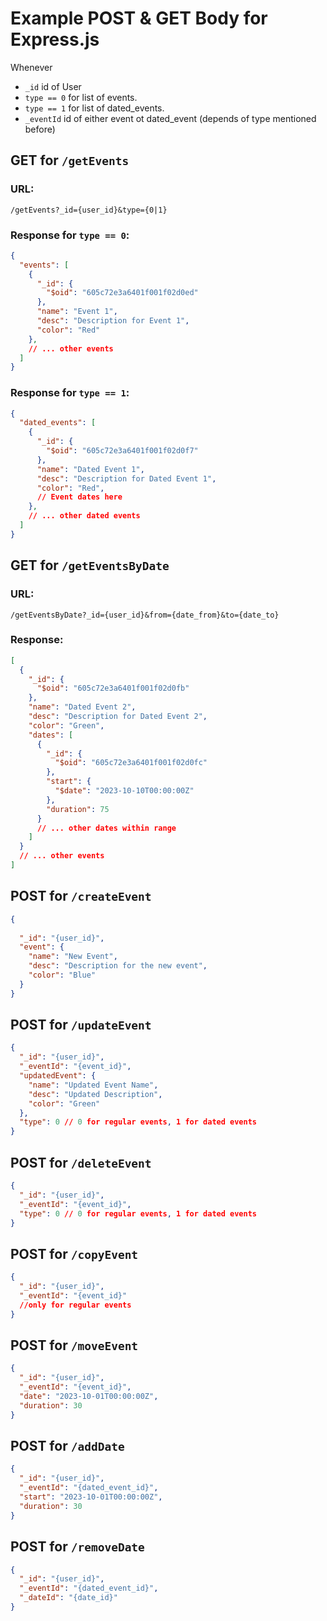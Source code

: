 # Example POST & GET Body for Express.js

Whenever 
- `_id` id of User
- `type == 0` for list of events.
- `type == 1` for list of dated_events.
- `_eventId` id of either event ot dated_event (depends of type mentioned before)

## GET for `/getEvents`

### URL:
```
/getEvents?_id={user_id}&type={0|1}
```

### Response for `type == 0`:
```json
{
  "events": [
    {
      "_id": {
        "$oid": "605c72e3a6401f001f02d0ed"
      },
      "name": "Event 1",
      "desc": "Description for Event 1",
      "color": "Red"
    },
    // ... other events
  ]
}
```

### Response for `type == 1`:
```json
{
  "dated_events": [
    {
      "_id": {
        "$oid": "605c72e3a6401f001f02d0f7"
      },
      "name": "Dated Event 1",
      "desc": "Description for Dated Event 1",
      "color": "Red",
      // Event dates here
    },
    // ... other dated events
  ]
}
```

## GET for `/getEventsByDate`

### URL:
```
/getEventsByDate?_id={user_id}&from={date_from}&to={date_to}
```

### Response:
```json
[
  {
    "_id": {
      "$oid": "605c72e3a6401f001f02d0fb"
    },
    "name": "Dated Event 2",
    "desc": "Description for Dated Event 2",
    "color": "Green",
    "dates": [
      {
        "_id": {
          "$oid": "605c72e3a6401f001f02d0fc"
        },
        "start": {
          "$date": "2023-10-10T00:00:00Z"
        },
        "duration": 75
      }
      // ... other dates within range
    ]
  }
  // ... other events
]
```

## POST for `/createEvent`
```json
{
  
  "_id": "{user_id}",
  "event": {
    "name": "New Event",
    "desc": "Description for the new event",
    "color": "Blue"
  }
}
```

## POST for `/updateEvent`
```json
{
  "_id": "{user_id}",
  "_eventId": "{event_id}",
  "updatedEvent": {
    "name": "Updated Event Name",
    "desc": "Updated Description",
    "color": "Green"
  },
  "type": 0 // 0 for regular events, 1 for dated events
}
```

## POST for `/deleteEvent`
```json
{
  "_id": "{user_id}",
  "_eventId": "{event_id}",
  "type": 0 // 0 for regular events, 1 for dated events
}
```

## POST for `/copyEvent` 
```json
{
  "_id": "{user_id}",
  "_eventId": "{event_id}"
  //only for regular events
}
```

## POST for `/moveEvent`
```json
{
  "_id": "{user_id}",
  "_eventId": "{event_id}",
  "date": "2023-10-01T00:00:00Z",
  "duration": 30
}
```

## POST for `/addDate`
```json
{
  "_id": "{user_id}",
  "_eventId": "{dated_event_id}",
  "start": "2023-10-01T00:00:00Z",
  "duration": 30
}
```

## POST for `/removeDate`
```json
{
  "_id": "{user_id}",
  "_eventId": "{dated_event_id}",
  "_dateId": "{date_id}"
}
```

